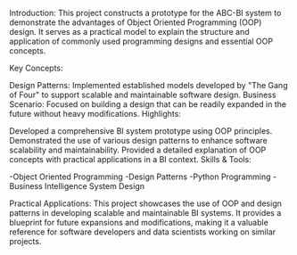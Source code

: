 Introduction:
This project constructs a prototype for the ABC-BI system to demonstrate the advantages of Object Oriented Programming (OOP) design. It serves as a practical model to explain the structure and application of commonly used programming designs and essential OOP concepts.

Key Concepts:

Design Patterns: Implemented established models developed by "The Gang of Four" to support scalable and maintainable software design.
Business Scenario: Focused on building a design that can be readily expanded in the future without heavy modifications.
Highlights:

Developed a comprehensive BI system prototype using OOP principles.
Demonstrated the use of various design patterns to enhance software scalability and maintainability.
Provided a detailed explanation of OOP concepts with practical applications in a BI context.
Skills & Tools:

-Object Oriented Programming
-Design Patterns
-Python Programming
-Business Intelligence System Design

Practical Applications:
This project showcases the use of OOP and design patterns in developing scalable and maintainable BI systems. It provides a blueprint for future expansions and modifications, making it a valuable reference for software developers and data scientists working on similar projects.

